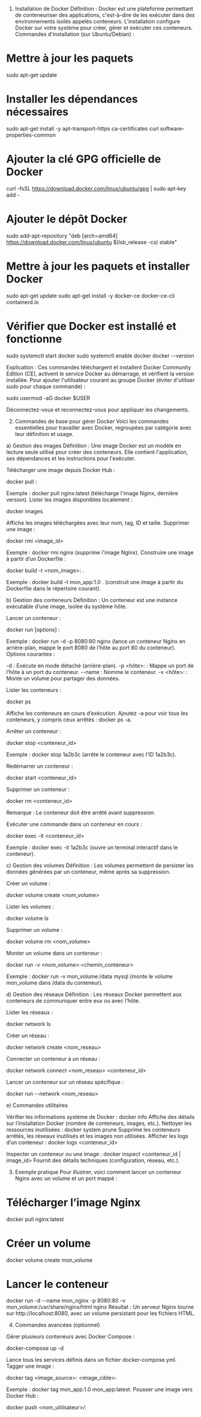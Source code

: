 1. Installation de Docker
Définition : Docker est une plateforme permettant de conteneuriser des applications, c'est-à-dire de les exécuter dans des environnements isolés appelés conteneurs. L'installation configure Docker sur votre système pour créer, gérer et exécuter ces conteneurs.
Commandes d'installation (sur Ubuntu/Debian) :
# Mettre à jour les paquets
sudo apt-get update

# Installer les dépendances nécessaires
sudo apt-get install -y apt-transport-https ca-certificates curl software-properties-common

# Ajouter la clé GPG officielle de Docker
curl -fsSL https://download.docker.com/linux/ubuntu/gpg | sudo apt-key add -

# Ajouter le dépôt Docker
sudo add-apt-repository "deb [arch=amd64] https://download.docker.com/linux/ubuntu $(lsb_release -cs) stable"

# Mettre à jour les paquets et installer Docker
sudo apt-get update
sudo apt-get install -y docker-ce docker-ce-cli containerd.io

# Vérifier que Docker est installé et fonctionne

sudo systemctl start docker
sudo systemctl enable docker
docker --version

Explication : Ces commandes téléchargent et installent Docker Community Edition (CE), activent le service Docker au démarrage, et vérifient la version installée.
Pour ajouter l'utilisateur courant au groupe Docker (éviter d'utiliser sudo pour chaque commande) :

sudo usermod -aG docker $USER

Déconnectez-vous et reconnectez-vous pour appliquer les changements.

2. Commandes de base pour gérer Docker
Voici les commandes essentielles pour travailler avec Docker, regroupées par catégorie avec leur définition et usage.

a) Gestion des images
Définition : Une image Docker est un modèle en lecture seule utilisé pour créer des conteneurs. Elle contient l'application, ses dépendances et les instructions pour l'exécuter.

Télécharger une image depuis Docker Hub :

docker pull <image>:<tag>

Exemple : docker pull nginx:latest (télécharge l'image Nginx, dernière version).
Lister les images disponibles localement :

docker images

Affiche les images téléchargées avec leur nom, tag, ID et taille.
Supprimer une image :

docker rmi <image_id>

Exemple : docker rmi nginx (supprime l'image Nginx).
Construire une image à partir d’un Dockerfile :

docker build -t <nom_image>:<tag> .

Exemple : docker build -t mon_app:1.0 . (construit une image à partir du Dockerfile dans le répertoire courant).

b) Gestion des conteneurs
Définition : Un conteneur est une instance exécutable d’une image, isolée du système hôte.


Lancer un conteneur :

docker run [options] <image>:<tag>

Exemple : docker run -d -p 8080:80 nginx (lance un conteneur Nginx en arrière-plan, mappe le port 8080 de l’hôte au port 80 du conteneur).
Options courantes :

-d : Exécute en mode détaché (arrière-plan).
-p <hôte>:<conteneur> : Mappe un port de l’hôte à un port du conteneur.
--name <nom> : Nomme le conteneur.
-v <hôte>:<conteneur> : Monte un volume pour partager des données.



Lister les conteneurs :

docker ps

Affiche les conteneurs en cours d’exécution. Ajoutez -a pour voir tous les conteneurs, y compris ceux arrêtés : docker ps -a.


Arrêter un conteneur :

docker stop <conteneur_id>

Exemple : docker stop 1a2b3c (arrête le conteneur avec l’ID 1a2b3c).


Redémarrer un conteneur :

docker start <conteneur_id>


Supprimer un conteneur :

docker rm <conteneur_id>

Remarque : Le conteneur doit être arrêté avant suppression.


Exécuter une commande dans un conteneur en cours :

docker exec -it <conteneur_id> <commande>

Exemple : docker exec -it 1a2b3c  (ouvre un terminal interactif dans le conteneur).


c) Gestion des volumes
Définition : Les volumes permettent de persister les données générées par un conteneur, même après sa suppression.

Créer un volume :

docker volume create <nom_volume>

Lister les volumes :

docker volume ls

Supprimer un volume :

docker volume rm <nom_volume>

Monter un volume dans un conteneur :

docker run -v <nom_volume>:<chemin_conteneur> <image>

Exemple : docker run -v mon_volume:/data mysql (monte le volume mon_volume dans /data du conteneur).

d) Gestion des réseaux
Définition : Les réseaux Docker permettent aux conteneurs de communiquer entre eux ou avec l’hôte.

Lister les réseaux :

docker network ls

Créer un réseau :

docker network create <nom_reseau>

Connecter un conteneur à un réseau :

docker network connect <nom_reseau> <conteneur_id>

Lancer un conteneur sur un réseau spécifique :

docker run --network <nom_reseau> <image>


e) Commandes utilitaires

Vérifier les informations système de Docker :
docker info
Affiche des détails sur l’installation Docker (nombre de conteneurs, images, etc.).
Nettoyer les ressources inutilisées :
docker system prune
Supprime les conteneurs arrêtés, les réseaux inutilisés et les images non utilisées.
Afficher les logs d’un conteneur :
docker logs <conteneur_id>

Inspecter un conteneur ou une image :
docker inspect <conteneur_id | image_id>
Fournit des détails techniques (configuration, réseau, etc.).


3. Exemple pratique
Pour illustrer, voici comment lancer un conteneur Nginx avec un volume et un port mappé :
# Télécharger l’image Nginx
docker pull nginx:latest

# Créer un volume

docker volume create mon_volume

# Lancer le conteneur

docker run -d --name mon_nginx -p 8080:80 -v mon_volume:/usr/share/nginx/html nginx
Résultat : Un serveur Nginx tourne sur http://localhost:8080, avec un volume persistant pour les fichiers HTML.

4. Commandes avancées (optionnel)

Gérer plusieurs conteneurs avec Docker Compose :

docker-compose up -d

Lance tous les services définis dans un fichier docker-compose.yml.
Tagger une image :

docker tag <image_source>:<tag> <image_cible>:<tag>

Exemple : docker tag mon_app:1.0 mon_app:latest.
Pousser une image vers Docker Hub :

docker push <nom_utilisateur>/<image>:<tag>
